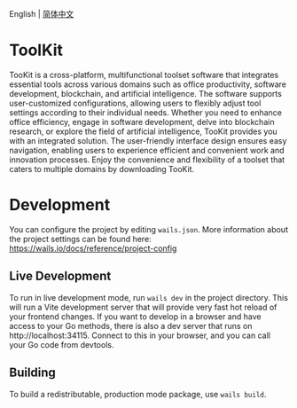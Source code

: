English | [简体中文](README.zh-Hans.md)

# ToolKit

TooKit is a cross-platform, multifunctional toolset software that integrates essential tools across various domains such as office productivity, software development, blockchain, and artificial intelligence. The software supports user-customized configurations, allowing users to flexibly adjust tool settings according to their individual needs. Whether you need to enhance office efficiency, engage in software development, delve into blockchain research, or explore the field of artificial intelligence, TooKit provides you with an integrated solution. The user-friendly interface design ensures easy navigation, enabling users to experience efficient and convenient work and innovation processes. Enjoy the convenience and flexibility of a toolset that caters to multiple domains by downloading TooKit.
# Development

You can configure the project by editing `wails.json`. More information about the project settings can be found
here: https://wails.io/docs/reference/project-config

## Live Development

To run in live development mode, run `wails dev` in the project directory. This will run a Vite development
server that will provide very fast hot reload of your frontend changes. If you want to develop in a browser
and have access to your Go methods, there is also a dev server that runs on http://localhost:34115. Connect
to this in your browser, and you can call your Go code from devtools.

## Building

To build a redistributable, production mode package, use `wails build`.
